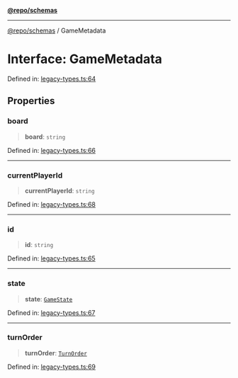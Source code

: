 [**@repo/schemas**](../README.md)

***

[@repo/schemas](../README.md) / GameMetadata

# Interface: GameMetadata

Defined in: [legacy-types.ts:64](https://github.com/alexqguo/drinking-board-game-v3/blob/afd6bac85649b603b1a3817542e5f085a462e4f0/packages/schemas/src/legacy-types.ts#L64)

## Properties

### board

> **board**: `string`

Defined in: [legacy-types.ts:66](https://github.com/alexqguo/drinking-board-game-v3/blob/afd6bac85649b603b1a3817542e5f085a462e4f0/packages/schemas/src/legacy-types.ts#L66)

***

### currentPlayerId

> **currentPlayerId**: `string`

Defined in: [legacy-types.ts:68](https://github.com/alexqguo/drinking-board-game-v3/blob/afd6bac85649b603b1a3817542e5f085a462e4f0/packages/schemas/src/legacy-types.ts#L68)

***

### id

> **id**: `string`

Defined in: [legacy-types.ts:65](https://github.com/alexqguo/drinking-board-game-v3/blob/afd6bac85649b603b1a3817542e5f085a462e4f0/packages/schemas/src/legacy-types.ts#L65)

***

### state

> **state**: [`GameState`](../enumerations/GameState.md)

Defined in: [legacy-types.ts:67](https://github.com/alexqguo/drinking-board-game-v3/blob/afd6bac85649b603b1a3817542e5f085a462e4f0/packages/schemas/src/legacy-types.ts#L67)

***

### turnOrder

> **turnOrder**: [`TurnOrder`](../enumerations/TurnOrder.md)

Defined in: [legacy-types.ts:69](https://github.com/alexqguo/drinking-board-game-v3/blob/afd6bac85649b603b1a3817542e5f085a462e4f0/packages/schemas/src/legacy-types.ts#L69)
